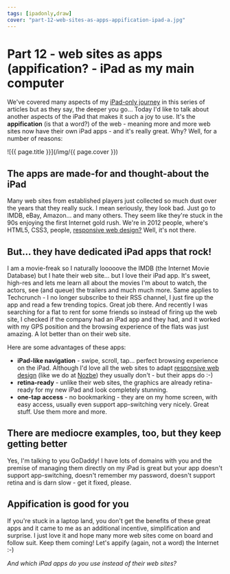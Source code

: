 ```yaml
---
tags: [ipadonly,draw]
cover: "part-12-web-sites-as-apps-appification-ipad-a.jpg"
---
```


# Part 12 - web sites as apps (appification? - iPad as my main computer


We've covered many aspects of my [iPad-only journey](/ipadonly) in this series of articles but as they say, the deeper you go... Today I'd like to talk about another aspects of the iPad that makes it such a joy to use. It's the **appification** (is that a word?) of the web - meaning more and more web sites now have their own iPad apps - and it's really great. Why? Well, for a number of reasons:  


<!--More-->

![{{ page.title }}](/img/{{ page.cover }})

  


## The apps are made-for and thought-about the iPad

Many web sites from established players just collected so much dust over the years that they really suck. I mean seriously, they look bad. Just go to IMDB, eBay, Amazon... and many others. They seem like they're stuck in the 90s enjoying the first Internet gold rush. We're in 2012 people, where's HTML5, CSS3, people, [responsive web design?](/why-responsive-web-design-matters) Well, it's not there.

## But... they have dedicated iPad apps that rock!

I am a movie-freak so I naturally looooove the IMDB (the Internet Movie Database) but I hate their web site... but I love their iPad app. It's sweet, high-res and lets me learn all about the movies I'm about to watch, the actors, see (and queue) the trailers and much much more. Same applies to Techcrunch - I no longer subscribe to their RSS channel, I just fire up the app and read a few trending topics. Great job there. And recently I was searching for a flat to rent for some friends so instead of firing up the web site, I checked if the company had an iPad app and they had, and it worked with my GPS position and the browsing experience of the flats was just amazing. A lot better than on their web site.

Here are some advantages of these apps:

  * **iPad-like navigation** \- swipe, scroll, tap... perfect browsing experience on the iPad. Although I'd love all the web sites to adapt [responsive web design](/why-responsive-web-design-matters) (like we do at [Nozbe][n]) they usually don't - but their apps do :-)
  * **retina-ready** \- unlike their web sites, the graphics are already retina-ready for my new iPad and look completely stunning.
  * **one-tap access** \- no bookmarking - they are on my home screen, with easy access, usually even support app-switching very nicely. Great stuff. Use them more and more.

## There are mediocre examples, too, but they keep getting better

Yes, I'm talking to you GoDaddy! I have lots of domains with you and the premise of managing them directly on my iPad is great but your app doesn't support app-switching, doesn't remember my password, doesn't support retina and is darn slow - get it fixed, please.

## Appification is good for you

If you're stuck in a laptop land, you don't get the benefits of these great apps and it came to me as an additional incentive, simplification and surprise. I just love it and hope many more web sites come on board and follow suit. Keep them coming! Let's appify (again, not a word) the Internet :-)

_And which iPad apps do you use instead of their web sites?_


[n]: https://michael.gratis/nozbe